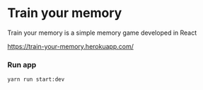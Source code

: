 # Train your memory

Train your memory is a simple memory game developed in React

https://train-your-memory.herokuapp.com/

### Run app

`yarn run start:dev`
